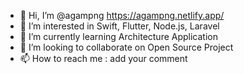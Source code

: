 - 👋 Hi, I’m @agampng https://agampng.netlify.app/
- 👀 I’m interested in Swift, Flutter, Node.js, Laravel
- 🌱 I’m currently learning Architecture Application
- 💞️ I’m looking to collaborate on Open Source Project
- 📫 How to reach me : add your comment

<!---
agampng/agampng is a ✨ special ✨ repository because its `README.md` (this file) appears on your GitHub profile.
You can click the Preview link to take a look at your changes.
--->
